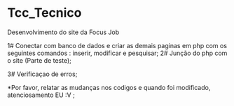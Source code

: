 # Tcc_Tecnico
Desenvolvimento do site da Focus Job

1# Conectar com banco de dados e criar as demais paginas em php com os seguintes comandos : inserir, modificar e pesquisar;
2# Junção do php com o site (Parte de teste);

3# Verificaçao de erros;

*Por favor, relatar as mudanças nos codigos e quando foi modificado, atenciosamento EU :V ; 
